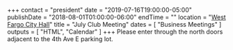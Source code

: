 +++
contact = "president"
date = "2019-07-16T19:00:00-05:00"
publishDate = "2018-08-01T01:00:00-06:00"
endTime = ""
location = "[West Fargo City Hall](/places/west-fargo-city-hall/)"
title = "July Club Meeting"
dates = [ "Business Meetings" ]
outputs = [ "HTML", "Calendar" ]
+++
Please enter through the north
doors adjacent to the 4th Ave E parking lot.

